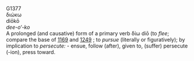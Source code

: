 G1377  
διώκω  
diōkō  
*dee-o‘-ko*  
A prolonged (and causative) form of a primary verb δίω diō (to *flee*;
compare the base of [1169](g1169) and [1249](g1249) ; to *pursue*
(literally or figuratively); by implication to *persecute:* - ensue,
follow (after), given to, (suffer) persecute (-ion), press toward.  
